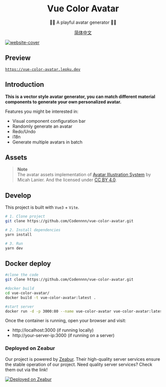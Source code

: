 <div align="center">
  <h1>Vue Color Avatar</h1>

  <p>🧑‍🦱 A playful avatar generator 🧑‍🦳</p>

[简体中文](./README-CN.md)

</div>

<a href="https://vue-color-avatar.leoku.dev">
  <img src="./images/social-preview-1.png" alt="website-cover" />
</a>

## Preview

[`https://vue-color-avatar.leoku.dev`](https://vue-color-avatar.leoku.dev)

## Introduction

**This is a vector style avatar generator, you can match different material components to generate your own personalized avatar.**

Features you might be interested in:

- Visual component configuration bar
- Randomly generate an avatar
- Redo/Undo
- i18n
- Generate multiple avatars in batch

## Assets

> **Note**  
> The avatar assets implementation of [Avatar Illustration System](https://www.figma.com/community/file/829741575478342595) by Micah Lanier. And the licensed under [CC BY 4.0](https://creativecommons.org/licenses/by/4.0/).

## Develop

This project is built with `Vue3` + `Vite`.

```sh
# 1. Clone project
git clone https://github.com/Codennnn/vue-color-avatar.git

# 2. Install dependencies
yarn install

# 3. Run
yarn dev
```

## Docker deploy

```sh
#clone the code
git clone https://github.com/Codennnn/vue-color-avatar.git

#docker build
cd vue-color-avatar/
docker build -t vue-color-avatar:latest .

#start server
docker run -d -p 3000:80 --name vue-color-avatar vue-color-avatar:latest
```

Once the container is running, open your browser and visit:

- http://localhost:3000 (if running locally)
- http://your-server-ip:3000 (if running on a server)

### Deployed on Zeabur

Our project is powered by [Zeabur](https://zeabur.com?referralCode=Codennnn&utm_source=Codennnn). Their high-quality server services ensure the stable operation of our project. Need quality server services? Check them out via the link!

[![Deployed on Zeabur](https://zeabur.com/deployed-on-zeabur-dark.svg)](https://zeabur.com?referralCode=Codennnn&utm_source=Codennnn)
